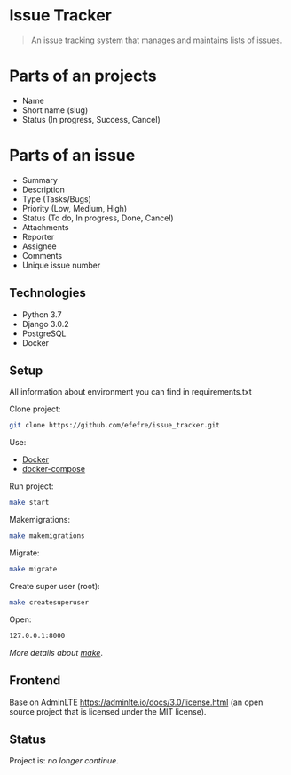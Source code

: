 # Issue Tracker
> An issue tracking system that manages and maintains lists of issues.

# Parts of an projects
* Name
* Short name (slug)
* Status (In progress, Success, Cancel)

# Parts of an issue
* Summary
* Description
* Type (Tasks/Bugs)
* Priority (Low, Medium, High)
* Status (To do, In progress, Done, Cancel)
* Attachments
* Reporter
* Assignee
* Comments
* Unique issue number

## Technologies
* Python 3.7
* Django 3.0.2
* PostgreSQL
* Docker


## Setup
All information about environment you can find in requirements.txt

Clone project:
```bash
git clone https://github.com/efefre/issue_tracker.git
```
Use:
* [Docker](https://docs.docker.com/install/)
* [docker-compose](https://docs.docker.com/compose/install/)

Run project:
```bash
make start
```

Makemigrations:
```bash
make makemigrations
```

Migrate:
```bash
make migrate
```

Create super user (root):
```bash
make createsuperuser
```

Open:
```bash
127.0.0.1:8000
```

_More details about [make](https://github.com/efefre/issue_tracker/blob/master/Makefile)_.


## Frontend
Base on AdminLTE https://adminlte.io/docs/3.0/license.html (an open source project that is licensed under the MIT license).


## Status
Project is: _no longer continue_.

